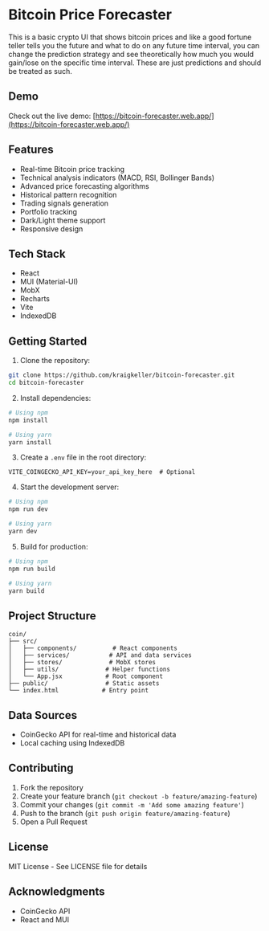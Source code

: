 # Bitcoin Price Forecaster

This is a basic crypto UI that shows bitcoin prices and like a good fortune teller tells you the future and what to do on any future time interval, you can change the prediction strategy and see theoretically how much you would gain/lose on the specific time interval. These are just predictions and should be treated as such.

## Demo
Check out the live demo: [https://bitcoin-forecaster.web.app/](https://bitcoin-forecaster.web.app/)

## Features

- Real-time Bitcoin price tracking
- Technical analysis indicators (MACD, RSI, Bollinger Bands)
- Advanced price forecasting algorithms
- Historical pattern recognition
- Trading signals generation
- Portfolio tracking
- Dark/Light theme support
- Responsive design

## Tech Stack

- React
- MUI (Material-UI)
- MobX
- Recharts
- Vite
- IndexedDB

## Getting Started

1. Clone the repository:
```bash
git clone https://github.com/kraigkeller/bitcoin-forecaster.git
cd bitcoin-forecaster
```

2. Install dependencies:
```bash
# Using npm
npm install

# Using yarn
yarn install
```

3. Create a `.env` file in the root directory:
```env
VITE_COINGECKO_API_KEY=your_api_key_here  # Optional
```

4. Start the development server:
```bash
# Using npm
npm run dev

# Using yarn
yarn dev
```

5. Build for production:
```bash
# Using npm
npm run build

# Using yarn
yarn build
```

## Project Structure

```
coin/
├── src/
│   ├── components/          # React components
│   ├── services/           # API and data services
│   ├── stores/             # MobX stores
│   ├── utils/             # Helper functions
│   └── App.jsx            # Root component
├── public/                # Static assets
└── index.html            # Entry point
```

## Data Sources

- CoinGecko API for real-time and historical data
- Local caching using IndexedDB

## Contributing

1. Fork the repository
2. Create your feature branch (`git checkout -b feature/amazing-feature`)
3. Commit your changes (`git commit -m 'Add some amazing feature'`)
4. Push to the branch (`git push origin feature/amazing-feature`)
5. Open a Pull Request

## License

MIT License - See LICENSE file for details

## Acknowledgments

- CoinGecko API
- React and MUI
